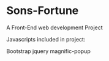 # Sons-Fortune
A Front-End web development Project

Javascripts included in project:

Bootstrap
jquery
magnific-popup
